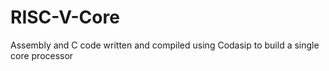 # RISC-V-Core
Assembly and C code written and compiled using Codasip to build a single core processor
